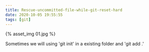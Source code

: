 ```yaml
---
title: Rescue-uncommitted-file-while-git-reset-hard
date: 2020-10-05 19:55:55
tags: [git]
---
```


{% asset_img 01.jpg %}

<!-- more -->

Sometimes we will using 'git init' in a existing folder and 'git add .' 